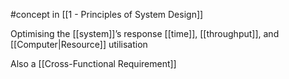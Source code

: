#concept in [[1 - Principles of System Design]]

Optimising the [[system]]’s response [[time]], [[throughput]], and [[Computer|Resource]] utilisation

Also a [[Cross-Functional Requirement]]